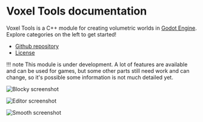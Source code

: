 # Voxel Tools documentation

Voxel Tools is a C++ module for creating volumetric worlds in [Godot Engine](https://godotengine.org/).
Explore categories on the left to get started!

- [Github repository](https://github.com/Zylann/godot_voxel)
- [License](https://github.com/Zylann/godot_voxel/blob/master/LICENSE.md)

!!! note
This module is under development. A lot of features are available and can be used for games, but some other parts still need work and can change, so it's possible some information is not much detailed yet.

![Blocky screenshot](images/blocky_screenshot.png)

![Editor screenshot](images/graph_in_editor_with_fast_noise_lite.png)

![Smooth screenshot](images/smooth_screenshot.png)
